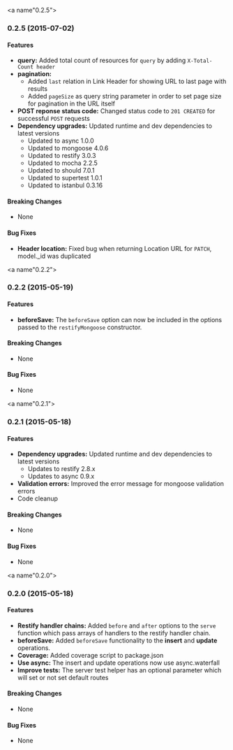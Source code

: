 <a name"0.2.5"></a>
### 0.2.5 (2015-07-02)

#### Features
* **query:** Added total count of resources for `query` by adding `X-Total-Count header`
* **pagination:**
  * Added `last` relation in Link Header for showing URL to last page with results
  * Added `pageSize` as query string parameter in order to set page size for pagination in the URL itself
* **POST reponse status code:** Changed status code to `201 CREATED` for successful `POST` requests
* **Dependency upgrades:** Updated runtime and dev dependencies to latest versions
  * Updated to async 1.0.0
  * Updated to mongoose 4.0.6
  * Updated to restify 3.0.3
  * Updated to mocha 2.2.5
  * Updated to should 7.0.1
  * Updated to supertest 1.0.1
  * Updated to istanbul 0.3.16

#### Breaking Changes
* None

#### Bug Fixes
* **Header location:** Fixed bug when returning Location URL for `PATCH`, model._id was duplicated

<a name"0.2.2"></a>
### 0.2.2 (2015-05-19)

#### Features
* **beforeSave:** The `beforeSave` option can now be included in the options passed to the `restifyMongoose` constructor.

#### Breaking Changes
* None

#### Bug Fixes
* None

<a name"0.2.1"></a>
### 0.2.1 (2015-05-18)

#### Features
* **Dependency upgrades:** Updated runtime and dev dependencies to latest versions
  * Updates to restify 2.8.x
  * Updates to async 0.9.x
* **Validation errors:** Improved the error message for mongoose validation errors
* Code cleanup

#### Breaking Changes
* None

#### Bug Fixes
* None

<a name"0.2.0"></a>
### 0.2.0 (2015-05-18)

#### Features
* **Restify handler chains:** Added `before` and `after` options to the `serve` function which pass arrays of handlers to the restify handler chain.
* **beforeSave:** Added `beforeSave` functionality to the **insert** and **update** operations.
* **Coverage:** Added coverage script to package.json
* **Use async:** The insert and update operations now use async.waterfall
* **Improve tests:** The server test helper has an optional parameter which will set or not set default routes

#### Breaking Changes
* None

#### Bug Fixes
* None
